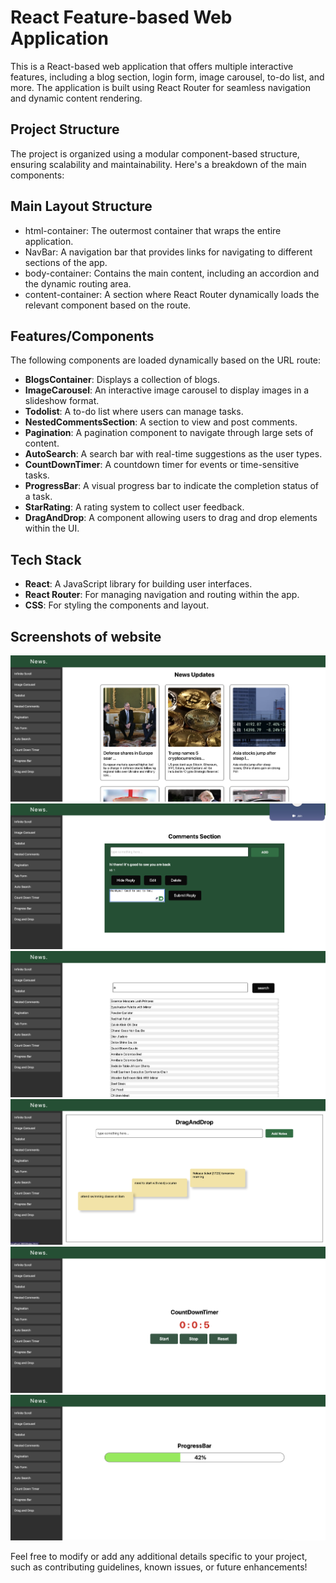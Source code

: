 # React Feature-based Web Application

This is a React-based web application that offers multiple interactive features, including a blog section, login form, image carousel, to-do list, and more. The application is built using React Router for seamless navigation and dynamic content rendering.

## Project Structure

The project is organized using a modular component-based structure, ensuring scalability and maintainability. Here's a breakdown of the main components:

## Main Layout Structure
- html-container: The outermost container that wraps the entire application.
- NavBar: A navigation bar that provides links for navigating to different sections of the app.
- body-container: Contains the main content, including an accordion and the dynamic routing area.
- content-container: A section where React Router dynamically loads the relevant component based on the route.

## Features/Components
The following components are loaded dynamically based on the URL route:

- **BlogsContainer**: Displays a collection of blogs.
- **ImageCarousel**: An interactive image carousel to display images in a slideshow format.
- **Todolist**: A to-do list where users can manage tasks.
- **NestedCommentsSection**: A section to view and post comments.
- **Pagination**: A pagination component to navigate through large sets of content.
- **AutoSearch**: A search bar with real-time suggestions as the user types.
- **CountDownTimer**: A countdown timer for events or time-sensitive tasks.
- **ProgressBar**: A visual progress bar to indicate the completion status of a task.
- **StarRating**: A rating system to collect user feedback.
- **DragAndDrop**: A component allowing users to drag and drop elements within the UI.

## Tech Stack
- **React**: A JavaScript library for building user interfaces.
- **React Router**: For managing navigation and routing within the app.
- **CSS**: For styling the components and layout.

## Screenshots of website
![Screenshot 1](src/assets/screenshots/image1.png)
![Screenshot 2](src/assets/screenshots/image2.png)
![Screenshot 3](src/assets/screenshots/image3.png)
![Screenshot 4](src/assets/screenshots/image4.png)
![Screenshot 5](src/assets/screenshots/image5.png)
![Screenshot 6](src/assets/screenshots/image6.png)

Feel free to modify or add any additional details specific to your project, such as contributing guidelines, known issues, or future enhancements!

